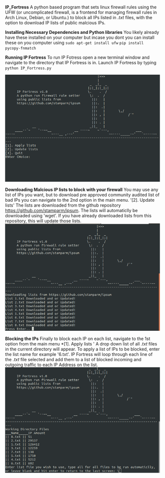 **IP_Fortress**
A python based program that sets linux firewall rules using the UFW (or uncomplicated firewall, is a frontend for managing firewall rules in Arch Linux, Debian, or Ubuntu.) to block all IPs listed in *.txt* files, with the option to download IP lists of public malcious IPs.

**Installing Necessary Dependencies and Python libraries**
You likely already have these installed on your computer but incase you dont you can install these on you computer using
`sudo apt-get install ufw`
`pip install pycopy-fnmatch`

**Running IP Fortress**
To run IP Fotress open a new terminal window and navigate to the directory that IP Fortress is in. Launch IP Fortress by typing
`python IP_Fortress.py`

![alt text](https://raw.githubusercontent.com/DuncDude/IP_Fortress/main/main.png)

**Downloading Malcious IP lists to block with your firewall**
You may use any list of IPs you want, but to download pre approved community audited list of bad IPs you can navigate to the 2nd option in the main menu.
'[2]. Update lists'
The lists are downloaded from the github repository  https://github.com/stamparm/ipsum.
The lists will automaticlly be downloaded using 'wget'. If you have already downloaded lists from this repository, this will update those lists.
![alt text](https://raw.githubusercontent.com/DuncDude/IP_Fortress/main/update.png)

**Blocking the IPs**
Finally to block each IP on each list, navigate to the 1st option from the main menu
*[1]. Apply lists '
A drop down list of all *.txt* files in the current directory will appear. To apply a list of IPs to be blocked, enter the list name for
example '6.txt'. IP Fortress will loop through each line of the *.txt* file selected and add them to a list of blocked incoming and outgoing traffic
to each IP Address on the list.
![alt text](https://raw.githubusercontent.com/DuncDude/IP_Fortress/main/apply.png)
